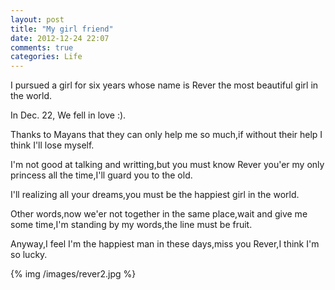 ```yaml
---
layout: post
title: "My girl friend"
date: 2012-12-24 22:07
comments: true
categories: Life
---
```

I pursued a girl for six years whose name is Rever the most beautiful girl in the world. 

In Dec. 22, We fell in love :).

Thanks to Mayans that they can only help me so much,if without their help I think I'll lose myself.

I'm not good at talking and writting,but you must know Rever you'er my only princess all the time,I'll guard you to the old.

I'll realizing all your dreams,you must be the happiest girl in the world.

Other words,now we'er not together in the same place,wait and give me some time,I'm standing by my words,the line must be fruit.

Anyway,I feel I'm the happiest man in these days,miss you Rever,I think I'm so lucky.
<!--more-->
{% img /images/rever2.jpg %}
